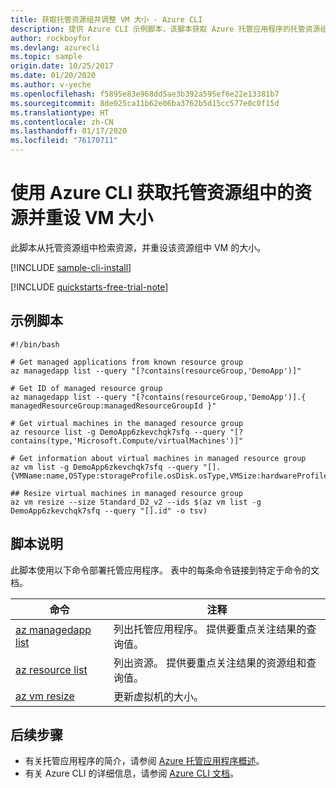 ```yaml
---
title: 获取托管资源组并调整 VM 大小 - Azure CLI
description: 提供 Azure CLI 示例脚本，该脚本获取 Azure 托管应用程序的托管资源组。 该脚本重设 VM 大小。
author: rockboyfor
ms.devlang: azurecli
ms.topic: sample
origin.date: 10/25/2017
ms.date: 01/20/2020
ms.author: v-yeche
ms.openlocfilehash: f5895e83e968dd5ae3b392a595ef6e22e13381b7
ms.sourcegitcommit: 8de025ca11b62e06ba3762b5d15cc577e0c0f15d
ms.translationtype: HT
ms.contentlocale: zh-CN
ms.lasthandoff: 01/17/2020
ms.locfileid: "76170711"
---
```

# <a name="get-resources-in-a-managed-resource-group-and-resize-vms-with-azure-cli"></a>使用 Azure CLI 获取托管资源组中的资源并重设 VM 大小

此脚本从托管资源组中检索资源，并重设该资源组中 VM 的大小。

[!INCLUDE [sample-cli-install](../../../../includes/sample-cli-install.md)]

[!INCLUDE [quickstarts-free-trial-note](../../../../includes/quickstarts-free-trial-note.md)]

## <a name="sample-script"></a>示例脚本

```azurecli
#!/bin/bash

# Get managed applications from known resource group
az managedapp list --query "[?contains(resourceGroup,'DemoApp')]"

# Get ID of managed resource group
az managedapp list --query "[?contains(resourceGroup,'DemoApp')].{ managedResourceGroup:managedResourceGroupId }"

# Get virtual machines in the managed resource group
az resource list -g DemoApp6zkevchqk7sfq --query "[?contains(type,'Microsoft.Compute/virtualMachines')]"

# Get information about virtual machines in managed resource group
az vm list -g DemoApp6zkevchqk7sfq --query "[].{VMName:name,OSType:storageProfile.osDisk.osType,VMSize:hardwareProfile.vmSize}"

## Resize virtual machines in managed resource group
az vm resize --size Standard_D2_v2 --ids $(az vm list -g DemoApp6zkevchqk7sfq --query "[].id" -o tsv)
```

## <a name="script-explanation"></a>脚本说明

此脚本使用以下命令部署托管应用程序。 表中的每条命令链接到特定于命令的文档。

| 命令 | 注释 |
|---|---|
| [az managedapp list](https://docs.microsoft.com/cli/azure/managedapp?view=azure-cli-latest#az-managedapp-list) | 列出托管应用程序。 提供要重点关注结果的查询值。 |
| [az resource list](https://docs.azure.cn/cli/resource?view=azure-cli-latest#az-resource-list) | 列出资源。 提供要重点关注结果的资源组和查询值。 |
| [az vm resize](https://docs.azure.cn/cli/vm?view=azure-cli-latest#az-vm-resize) | 更新虚拟机的大小。 |

## <a name="next-steps"></a>后续步骤

* 有关托管应用程序的简介，请参阅 [Azure 托管应用程序概述](../overview.md)。
* 有关 Azure CLI 的详细信息，请参阅 [Azure CLI 文档](https://docs.azure.cn/cli/index?view=azure-cli-latest)。

<!-- Update_Description: new article about managed application cli sample get managed group resize vm -->
<!--NEW.date: 01/20/2020-->